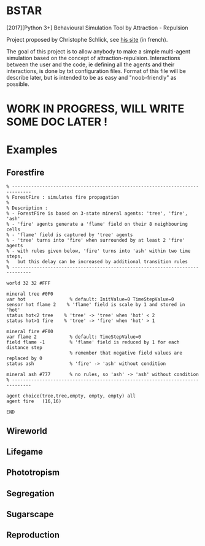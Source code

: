 # BSTAR
[2017][Python 3+] Behavioural Simulation Tool by Attraction - Repulsion

Project proposed by Christophe Schlick, see [his site](http://www.labri.fr/perso/schlick/prog2/prog2.pro2017.html) (in french).

The goal of this project is to allow anybody to make a simple multi-agent simulation based on the concept of attraction-repulsion. 
Interactions between the user and the code, ie defining all the agents and their interactions, is done by txt configuration files. Format of this file will be describe later, but is intended to be as easy and "noob-friendly" as possible.

# WORK IN PROGRESS, WILL WRITE SOME DOC LATER !

# Examples

## Forestfire
```
% -----------------------------------------------------------------------------
% ForestFire : simulates fire propagation
%
% Description :
% - ForestFire is based on 3-state mineral agents: 'tree', 'fire', 'ash'
% - 'fire' agents generate a 'flame' field on their 8 neighbouring cells
% - 'flame' field is captured by 'tree' agents
% - 'tree' turns into 'fire' when surrounded by at least 2 'fire' agents
% - with rules given below, 'fire' turns into 'ash' within two time steps,
%   but this delay can be increased by additional transition rules
% -----------------------------------------------------------------------------

world 32 32 #FFF

mineral tree #0F0
var hot                % default: InitValue=0 TimeStepValue=0
sensor hot flame 2    % 'flame' field is scale by 1 and stored in 'hot'
status hot<2 tree    % 'tree' -> 'tree' when 'hot' < 2
status hot>1 fire    % 'tree' -> 'fire' when 'hot' > 1

mineral fire #F00
var flame 2            % default: TimeStepValue=0
field flame -1         % 'flame' field is reduced by 1 for each distance step
                       % remember that negative field values are replaced by 0
status ash             % 'fire' -> 'ash' without condition

mineral ash #777       % no rules, so 'ash' -> 'ash' without condition
% -----------------------------------------------------------------------------

agent choice(tree,tree,empty, empty, empty) all
agent fire   (16,16) 

END
```
## Wireworld

## Lifegame

## Phototropism

## Segregation

## Sugarscape

## Reproduction
